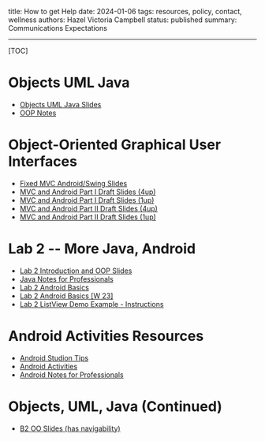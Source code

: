 title: How to get Help
date: 2024-01-06
tags: resources, policy, contact, wellness
authors: Hazel Victoria Campbell
status: published
summary: Communications Expectations

---

[TOC]

# Objects UML Java

* [Objects UML Java Slides]({attach}slides/02-OO.pdf)
* [OOP Notes]({attach}slides/OONotes.pdf)


# Object-Oriented Graphical User Interfaces

* [Fixed MVC Android/Swing Slides]({attach}slides/MVCAndroid.pdf)
* [MVC and Android Part I Draft Slides (4up)]({attach}slides/MVCAndroid4up.pdf)
* [MVC and Android Part I Draft Slides (1up)]({attach}slides/MVCAndroidPart1.pdf)
* [MVC and Android Part II Draft Slides (4up)]({attach}slides/MVCAndroid4up2.pdf)
* [MVC and Android Part II Draft Slides (1up)]({attach}slides/MVC_AP2DS.pdf)


# Lab 2 -- More Java, Android 

* [Lab 2 Introduction and OOP Slides]({attach}slides/lab002slides.pdf)
* [Java Notes for Professionals]({attach}slides/JNP.pdf)
* [Lab 2 Android Basics]({attach}slides/LAB.pdf)
* [Lab 2 Android Basics [W 23]]({attach}slides/LAB2.pdf)
* [Lab 2 ListView Demo Example - Instructions]({attach}slides/LC.pdf)


# Android Activities Resources 

* [Android Studion Tips]({attach}slides/AST.pdf)
* [Android Activities]({attach}slides/AA.pdf)
* [Android Notes for Professionals]({attach}slides/ANP.pdf)


# Objects, UML, Java (Continued)

* [B2 OO Slides (has navigability)]({attach}slides/BOO.pdf)


